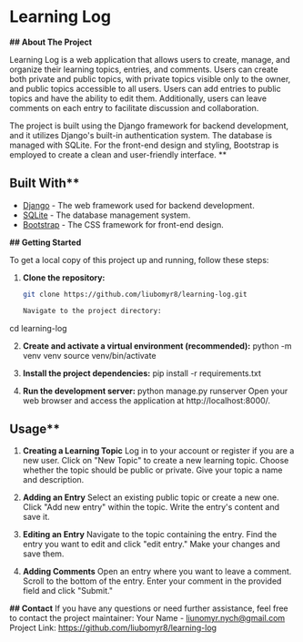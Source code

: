 # Learning Log

**## About The Project**

Learning Log is a web application that allows users to create, manage, and organize their learning topics, entries, and comments. Users can create both private and public topics, with private topics visible only to the owner, and public topics accessible to all users. Users can add entries to public topics and have the ability to edit them. Additionally, users can leave comments on each entry to facilitate discussion and collaboration.

The project is built using the Django framework for backend development, and it utilizes Django's built-in authentication system. The database is managed with SQLite. For the front-end design and styling, Bootstrap is employed to create a clean and user-friendly interface.
**
## Built With**

* [Django](https://www.djangoproject.com/) - The web framework used for backend development.
* [SQLite](https://www.sqlite.org/) - The database management system.
* [Bootstrap](https://getbootstrap.com/) - The CSS framework for front-end design.

**## Getting Started**

To get a local copy of this project up and running, follow these steps:

1. **Clone the repository:**
   ```sh
   git clone https://github.com/liubomyr8/learning-log.git

   Navigate to the project directory:
cd learning-log

2. **Create and activate a virtual environment (recommended):**
python -m venv venv
source venv/bin/activate

3. **Install the project dependencies:**
pip install -r requirements.txt

4. **Run the development server:**
python manage.py runserver
Open your web browser and access the application at http://localhost:8000/.

## Usage**

1. **Creating a Learning Topic**
Log in to your account or register if you are a new user.
Click on "New Topic" to create a new learning topic.
Choose whether the topic should be public or private.
Give your topic a name and description.

2. **Adding an Entry**
Select an existing public topic or create a new one.
Click "Add new entry" within the topic.
Write the entry's content and save it.

3. **Editing an Entry**
Navigate to the topic containing the entry.
Find the entry you want to edit and click "edit entry."
Make your changes and save them.
4. **Adding Comments**
Open an entry where you want to leave a comment.
Scroll to the bottom of the entry.
Enter your comment in the provided field and click "Submit."

**## Contact**
If you have any questions or need further assistance, feel free to contact the project maintainer:
Your Name - liunomyr.nych@gmail.com
Project Link: https://github.com/liubomyr8/learning-log
